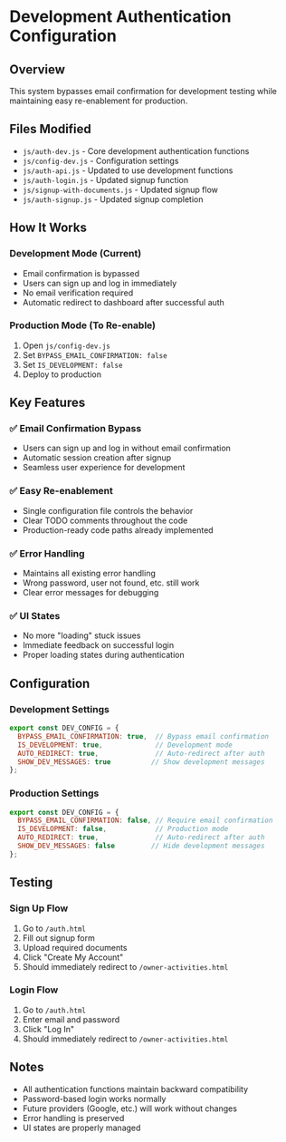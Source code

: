 # Development Authentication Configuration

## Overview
This system bypasses email confirmation for development testing while maintaining easy re-enablement for production.

## Files Modified
- `js/auth-dev.js` - Core development authentication functions
- `js/config-dev.js` - Configuration settings
- `js/auth-api.js` - Updated to use development functions
- `js/auth-login.js` - Updated signup function
- `js/signup-with-documents.js` - Updated signup flow
- `js/auth-signup.js` - Updated signup completion

## How It Works

### Development Mode (Current)
- Email confirmation is bypassed
- Users can sign up and log in immediately
- No email verification required
- Automatic redirect to dashboard after successful auth

### Production Mode (To Re-enable)
1. Open `js/config-dev.js`
2. Set `BYPASS_EMAIL_CONFIRMATION: false`
3. Set `IS_DEVELOPMENT: false`
4. Deploy to production

## Key Features

### ✅ Email Confirmation Bypass
- Users can sign up and log in without email confirmation
- Automatic session creation after signup
- Seamless user experience for development

### ✅ Easy Re-enablement
- Single configuration file controls the behavior
- Clear TODO comments throughout the code
- Production-ready code paths already implemented

### ✅ Error Handling
- Maintains all existing error handling
- Wrong password, user not found, etc. still work
- Clear error messages for debugging

### ✅ UI States
- No more "loading" stuck issues
- Immediate feedback on successful login
- Proper loading states during authentication

## Configuration

### Development Settings
```javascript
export const DEV_CONFIG = {
  BYPASS_EMAIL_CONFIRMATION: true,  // Bypass email confirmation
  IS_DEVELOPMENT: true,             // Development mode
  AUTO_REDIRECT: true,              // Auto-redirect after auth
  SHOW_DEV_MESSAGES: true          // Show development messages
};
```

### Production Settings
```javascript
export const DEV_CONFIG = {
  BYPASS_EMAIL_CONFIRMATION: false, // Require email confirmation
  IS_DEVELOPMENT: false,            // Production mode
  AUTO_REDIRECT: true,              // Auto-redirect after auth
  SHOW_DEV_MESSAGES: false         // Hide development messages
};
```

## Testing

### Sign Up Flow
1. Go to `/auth.html`
2. Fill out signup form
3. Upload required documents
4. Click "Create My Account"
5. Should immediately redirect to `/owner-activities.html`

### Login Flow
1. Go to `/auth.html`
2. Enter email and password
3. Click "Log In"
4. Should immediately redirect to `/owner-activities.html`

## Notes
- All authentication functions maintain backward compatibility
- Password-based login works normally
- Future providers (Google, etc.) will work without changes
- Error handling is preserved
- UI states are properly managed
